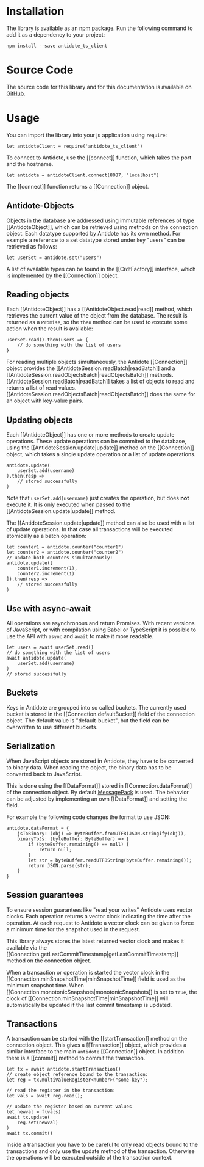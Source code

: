 # Installation

The library is available as an [npm package](https://www.npmjs.com/package/antidote_ts_client).
Run the following command to add it as a dependency to your project:

    npm install --save antidote_ts_client

# Source Code

The source code for this library and for this documentation is available on [GitHub](https://github.com/syncfree/antidote_ts_client).

# Usage

You can import the library into your js application using `require`:

    let antidoteClient = require('antidote_ts_client')

To connect to Antidote, use the [[connect]] function, which takes the port and the hostname.

    let antidote = antidoteClient.connect(8087, "localhost")

The [[connect]] function returns a [[Connection]] object.

## Antidote-Objects

Objects in the database are addressed using immutable references of type [[AntidoteObject]], which can be retrieved using methods on the connection object.
Each datatype supported by Antidote has its own method.
For example a reference to a set datatype stored under key "users" can be retrieved as follows:

    let userSet = antidote.set("users")

A list of available types can be found in the [[CrdtFactory]] interface, which is implemented by the [[Connection]] object.	

## Reading objects

Each [[AntidoteObject]] has a [[AntidoteObject.read|read]] method, which retrieves the current value of the object from the database.
The result is returned as a `Promise`, so the `then` method can be used to execute some action when the result is available:

    userSet.read().then(users => {
        // do something with the list of users
    }

For reading multiple objects simultaneously, the Antidote [[Connection]] object provides the [[AntidoteSession.readBatch|readBatch]] and a [[AntidoteSession.readObjectsBatch|readObjectsBatch]] methods.
[[AntidoteSession.readBatch|readBatch]]  takes a list of objects to read and returns a list of read values.
[[AntidoteSession.readObjectsBatch|readObjectsBatch]] does the same for an object with key-value pairs.

## Updating objects

Each [[AntidoteObject]] has one or more methods to create update operations.
These update operations can be commited to the database, using the [[AntidoteSession.update|update]] method on the [[Connection]] object, which takes a single update operation or a list of update operations.

    antidote.update(
        userSet.add(username)
    ).then(resp => 
        // stored successfully
    )

Note that `userSet.add(username)` just creates the operation, but does **not** execute it.
It is only executed when passed to the [[AntidoteSession.update|update]] method.

The [[AntidoteSession.update|update]] method can also be used with a list of update operations. 
In that case all transactions will be executed atomically as a batch operation:

	let counter1 = antidote.counter("counter1")
	let counter2 = antidote.counter("counter2")
	// update both counters simultaneously:
	antidote.update([
        counter1.increment(1),
		counter2.increment(1)
    ]).then(resp => 
        // stored successfully
    )


## Use with async-await

All operations are asynchronous and return Promises.
With recent versions of JavaScript, or with compilation using Babel or TypeScript it is possible to use the API with `async` and `await` to make it more readable.

    let users = await userSet.read()
    // do something with the list of users
    await antidote.update(
        userSet.add(username)
    )
    // stored successfully



## Buckets

Keys in Antidote are grouped into so called buckets.
The currently used bucket is stored in the [[Connection.defaultBucket]] field of the connection object.
The default value is "default-bucket", but the field can be overwritten to use different buckets. 


## Serialization

When JavaScript objects are stored in Antidote, they have to be converted to binary data.
When reading the object, the binary data has to be converted back to JavaScript.

This is done using the [[DataFormat]] stored in [[Connection.dataFormat]] of the connection object.
By default [MessagePack](http://msgpack.org) is used.
The behavior can be adjusted by implementing an own [[DataFormat]] and setting the field.

For example the following code changes the format to use JSON:

```
antidote.dataFormat = {
    jsToBinary: (obj) => ByteBuffer.fromUTF8(JSON.stringify(obj)),
    binaryToJs: (byteBuffer: ByteBuffer) => {
        if (byteBuffer.remaining() == null) {
            return null;
        }
        let str = byteBuffer.readUTF8String(byteBuffer.remaining());
        return JSON.parse(str);
    }
}
```



## Session guarantees

To ensure session guarantees like "read your writes" Antidote uses vector clocks.
Each operation returns a vector clock indicating the time after the operation.
At each request to Antidote a vector clock can be given to force a minimum time for the snapshot used in the request.

This library always stores the latest returned vector clock and makes it available via the [[Connection.getLastCommitTimestamp|getLastCommitTimestamp]] method on the connection object.

When a transaction or operation is started the vector clock in the [[Connection.minSnapshotTime|minSnapshotTime]] field is used as the minimum snapshot time.
When [[Connection.monotonicSnapshots|monotonicSnapshots]] is set to `true`, the clock of [[Connection.minSnapshotTime|minSnapshotTime]] will automatically be updated if the last commit timestamp is updated.



## Transactions


A transaction can be started with the [[startTransaction]] method on the connection object.
This gives a [[Transaction]] object, which provides a similar interface to the main `antidote` [[Connection]] object.
In addition there is a [[commit]] method to commit the transaction.


    let tx = await antidote.startTransaction()
    // create object reference bound to the transaction:
    let reg = tx.multiValueRegister<number>("some-key");
    
    // read the register in the transaction:
    let vals = await reg.read();
    
    // update the register based on current values 
    let newval = f(vals) 
    await tx.update(
        reg.set(newval)
    )
    await tx.commit()

Inside a transaction you have to be careful to only read objects bound to the transactions and only use the update method of the transaction.
Otherwise the operations will be executed outside of the transaction context.

